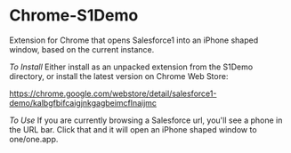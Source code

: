 Chrome-S1Demo
=============

Extension for Chrome that opens Salesforce1 into an iPhone shaped window, based on the current instance.

*To Install*
Either install as an unpacked extension from the S1Demo directory, or install the latest version on Chrome Web Store:

https://chrome.google.com/webstore/detail/salesforce1-demo/kalbgfbifcaigjnkgagbeimcflnaijmc


*To Use*
If you are currently browsing a Salesforce url, you'll see a phone in the URL bar.  Click that and it will open an iPhone shaped window to one/one.app.
